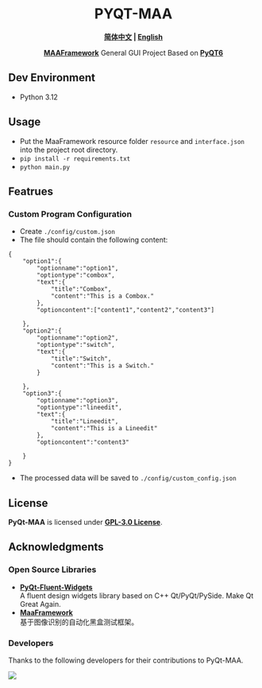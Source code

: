 <div align="center">

# PYQT-MAA
**[简体中文](./README.md) | [English](./README-en.md)**

 **[MAAFramework](https://github.com/MaaXYZ/MaaFramework)** General GUI Project Based on **[PyQT6](https://doc.qt.io/qtforpython-6)**
</div>

## Dev Environment
- Python 3.12

## Usage
- Put the MaaFramework resource folder `resource` and `interface.json` into the project root directory.
- `pip install -r requirements.txt`
- `python main.py`

## Featrues
### Custom Program Configuration
- Create `./config/custom.json`
- The file should contain the following content:
```
{
    "option1":{
        "optionname":"option1",
        "optiontype":"combox",
        "text":{
            "title":"Combox",
            "content":"This is a Combox."
        },
        "optioncontent":["content1","content2","content3"]

    },
    "option2":{
        "optionname":"option2",
        "optiontype":"switch",
        "text":{
            "title":"Switch",
            "content":"This is a Switch."
        }

    },
    "option3":{
        "optionname":"option3",
        "optiontype":"lineedit",
        "text":{
            "title":"Lineedit",
            "content":"This is a Lineedit"
        },
        "optioncontent":"content3"

    }
}
```
- The processed data will be saved to `./config/custom_config.json`

## License
**PyQt-MAA** is licensed under **[GPL-3.0 License](./LICENSE)**.

## Acknowledgments
### Open Source Libraries
- **[PyQt-Fluent-Widgets](https://github.com/zhiyiYo/PyQt-Fluent-Widgets)**\
    A fluent design widgets library based on C++ Qt/PyQt/PySide. Make Qt Great Again.
- **[MaaFramework](https://github.com/MaaAssistantArknights/MaaFramework)**\
    基于图像识别的自动化黑盒测试框架。

### Developers
Thanks to the following developers for their contributions to PyQt-MAA.

<a href="https://github.com/overflow65537/PYQT-MAA/graphs/contributors">
  <img src="https://contrib.rocks/image?repo=overflow65537/PYQT-MAA&max=1000" />
</a>
